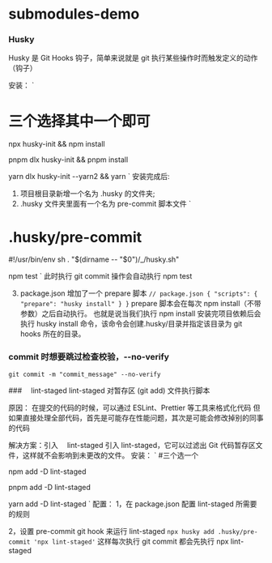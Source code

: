 # submodules-demo

### Husky

Husky 是 Git Hooks 钩子，简单来说就是 git 执行某些操作时而触发定义的动作（钩子）

安装：
`

# 三个选择其中一个即可

npx husky-init && npm install

pnpm dlx husky-init && pnpm install

yarn dlx husky-init --yarn2 && yarn
`
安装完成后:

1. 项目根目录新增一个名为 .husky 的文件夹;
2. .husky 文件夹里面有一个名为 pre-commit 脚本文件
   `

# .husky/pre-commit

#!/usr/bin/env sh
. "$(dirname -- "$0")/\_/husky.sh"

npm test
`
此时执行 git commit 操作会自动执行 npm test

3. package.json 增加了一个 prepare 脚本
   `// package.json
{
  "scripts": {
    "prepare": "husky install"
  }
}`
   prepare 脚本会在每次 npm install（不带参数）之后自动执行。 也就是说当我们执行 npm install 安装完项目依赖后会执行 husky install 命令，该命令会创建.husky/目录并指定该目录为 git hooks 所在的目录。

### commit 时想要跳过检查校验，--no-verify

`git commit -m "commit_message" --no-verify`

###　 lint-staged
lint-staged 对暂存区 (git add) 文件执行脚本

原因：
在提交的代码的时候，可以通过 ESLint、Prettier 等工具来格式化代码
但如果直接处理全部代码，首先是可能存在性能问题，其次是可能会修改掉别的同事的代码

解决方案：引入　 lint-staged
引入 lint-staged，它可以过滤出 Git 代码暂存区文件，这样就不会影响到未更改的文件。
安装：
` #三个选一个

npm add -D lint-staged

pnpm add -D lint-staged

yarn add -D lint-staged
`
配置：
1，在 package.json 配置 lint-staged 所需要的规则

2，设置 pre-commit git hook 来运行 lint-staged
`npx husky add .husky/pre-commit 'npx lint-staged'`
这样每次执行 git commit 都会先执行 npx lint-staged
